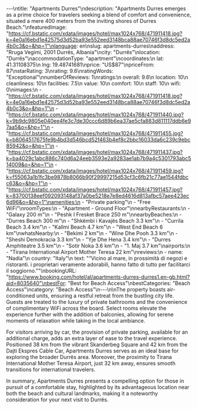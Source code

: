 ---\ntitle: "Apartments Durres"\ndescription: "Apartments Durres emerges as a prime choice for travelers seeking a blend of comfort and convenience, situated a mere 400 meters from the inviting shores of Durres Beach."\nfeaturedImage: "https://cf.bstatic.com/xdata/images/hotel/max1024x768/471911418.jpg?k=4e0a16ebd1e42575d3d52ba93e552eed3148bca88ae70746f3d8dc5ed2a4b0c3&o=&hp=1"\nlanguage: en\nslug: apartments-durres\naddress: "Rruga Vegimi, 2001 Durrës, Albania"\ncity: "Durrës"\nlocation: "Durrës"\naccommodationType: "apartment"\ncoordinates:\n  lat: 41.31108375\n  lng: 19.48741681\nprice: "US$87"\npriceFrom: 87\nstarRating: 3\nrating: 9.6\nratingWords: "Exceptional"\nnumberOfReviews: 1\nratings:\n  overall: 9.6\n  location: 10\n  cleanliness: 10\n  facilities: 7.5\n  value: 10\n  comfort: 10\n  staff: 10\n  wifi: 0\nimages:\n  - "https://cf.bstatic.com/xdata/images/hotel/max1024x768/471911418.jpg?k=4e0a16ebd1e42575d3d52ba93e552eed3148bca88ae70746f3d8dc5ed2a4b0c3&o=&hp=1"\n  - "https://cf.bstatic.com/xdata/images/hotel/max1024x768/471911440.jpg?k=9b9dc9805e040ee4fe3c7de30ccc6d89b6ea37ae5cfa883d811117ddb6e97aa5&o=&hp=1"\n  - "https://cf.bstatic.com/xdata/images/hotel/max1024x768/471911455.jpg?k=b8064517675fe9b4bd3d546bcd52f463b4ef8c2bbc16033da6c239c9ebc85942&o=&hp=1"\n  - "https://cf.bstatic.com/xdata/images/hotel/max1024x768/471911437.jpg?k=ba4029c1abc886c740d6a24eeb3593e2a9283ae1ab7b9a4c5301793abc514009&o=&hp=1"\n  - "https://cf.bstatic.com/xdata/images/hotel/max1024x768/471911459.jpg?k=f55063a1b1fc3be9878b8066b90f29997215d53cf3c6fb21c77ae1544fdbcc63&o=&hp=1"\n  - "https://cf.bstatic.com/xdata/images/hotel/max1024x768/471911457.jpg?k=83700138eef092093148af37a0be5218e7e8ed4616d813afbc57aee423ec6d96&o=&hp=1"\namenities:\n  - "Private parking"\n  - "Free WiFi"\nroomTypes:\n  - "Apartment - Ground Floor"\nnearbyRestaurants:\n  - "Galaxy 200 m"\n  - "Peshk I Fresket Brace 250 m"\nnearbyBeaches:\n  - "Durres Beach 300 m"\n  - "Shkëmbi i Kavajës Beach 3.3 km"\n  - "Currila Beach 3.4 km"\n  - "Kallmi Beach 4.7 km"\n  - "West End Beach 6 km"\nwhatsNearby:\n  - "Bekimi 2 km"\n  - "Wine Dhe Pooh 3.3 km"\n  - "Sheshi Demokracia 3.3 km"\n  - "Yje Dhe Hena 3.4 km"\n  - "Durres Amphiteatre 3.5 km"\n  - "Sotir Noka 3.6 km"\n  - "1. Maj 3.7 km"\nairports:\n  - "Tirana International Airport Mother Teresa 22 km"\nreviews:\n  - name: "Nadia"\n    country: "Italy"\n    text: "“Vicino al mare, in prossimità di negozi e ristoranti. i proprietari veramente adorabili, hanno fatto di tutto per facilitarci il soggiorno.”"\nbookingURL: "https://www.booking.com/hotel/al/apartments-durres-durres1.en-gb.html?aid=8035640"\nbestFor: "Best for Beach Access"\nbestCategories: "Beach Access"\ncategory: "Beach Access"\n---\n\nThe property boasts air-conditioned units, ensuring a restful retreat from the bustling city life. Guests are treated to the luxury of private bathrooms and the convenience of complimentary WiFi across the board. Select rooms elevate the experience further with the addition of balconies, allowing for serene moments of relaxation while taking in the local ambiance.

For visitors arriving by car, the provision of private parking, available for an additional charge, adds an extra layer of ease to the travel experience. Positioned 38 km from the vibrant Skanderbeg Square and 42 km from the Dajti Ekspres Cable Car, Apartments Durres serves as an ideal base for exploring the broader Durrës area. Moreover, the proximity to Tirana International Mother Teresa Airport, just 32 km away, ensures smooth transitions for international travelers.

In summary, Apartments Durres presents a compelling option for those in pursuit of a comfortable stay, highlighted by its advantageous location near both the beach and cultural landmarks, making it a noteworthy consideration for your next visit to Durrës.